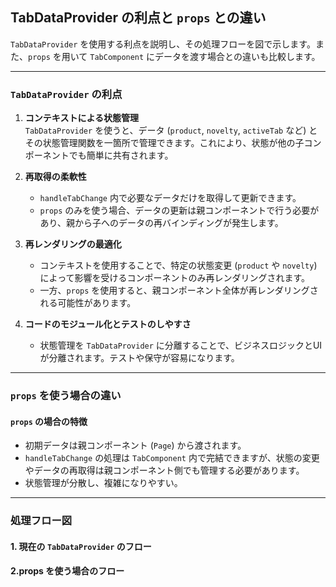 ## TabDataProvider の利点と `props` との違い

`TabDataProvider` を使用する利点を説明し、その処理フローを図で示します。また、`props` を用いて `TabComponent` にデータを渡す場合との違いも比較します。

---

### **`TabDataProvider` の利点**

1. **コンテキストによる状態管理**  
   `TabDataProvider` を使うと、データ (`product`, `novelty`, `activeTab` など) とその状態管理関数を一箇所で管理できます。これにより、状態が他の子コンポーネントでも簡単に共有されます。

2. **再取得の柔軟性**  
   - `handleTabChange` 内で必要なデータだけを取得して更新できます。
   - `props` のみを使う場合、データの更新は親コンポーネントで行う必要があり、親から子へのデータの再バインディングが発生します。

3. **再レンダリングの最適化**  
   - コンテキストを使用することで、特定の状態変更 (`product` や `novelty`) によって影響を受けるコンポーネントのみ再レンダリングされます。
   - 一方、`props` を使用すると、親コンポーネント全体が再レンダリングされる可能性があります。

4. **コードのモジュール化とテストのしやすさ**  
   - 状態管理を `TabDataProvider` に分離することで、ビジネスロジックとUIが分離されます。テストや保守が容易になります。

---

### **`props` を使う場合の違い**

#### **`props` の場合の特徴**
- 初期データは親コンポーネント (`Page`) から渡されます。
- `handleTabChange` の処理は `TabComponent` 内で完結できますが、状態の変更やデータの再取得は親コンポーネント側でも管理する必要があります。
- 状態管理が分散し、複雑になりやすい。

---

### **処理フロー図**

#### **1. 現在の `TabDataProvider` のフロー**

#### **2.props を使う場合のフロー**
